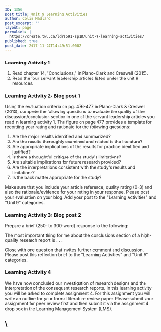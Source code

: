 ```yaml
---
ID: 1356
post_title: Unit 9 Learning Activities
author: Colin Madland
post_excerpt: ''
layout: page
permalink: |
  https://create.twu.ca/ldrs591-sp18/unit-9-learning-activities/
published: true
post_date: 2017-11-24T14:49:51.000Z
---
```


### Learning Activity 1

1. Read chapter 14, "Conclusions," in Plano-Clark and Creswell \(2015\).
2. Read the four servant leadership articles listed under the unit 9 resources.

### Learning Activity 2: Blog post 1

Using the evaluation criteria on pg. 476-477 in Plano-Clark & Creswell \(2015\), complete the following questions to evaluate the quality of the discussion/conclusion section in one of the servant leadership articles you read in learning activity 1.  The figure on page 477 provides a template for recording your rating and rationale for the following questions:

1. Are the major results identified and summarized?
2. Are the results thoroughly examined and related to the literature?
3. Are appropriate implications of the results for practice identified and justified?
4. Is there a thoughtful critique of the study's limitations?
5. Are suitable implications for future research provided?
6. Are the interpretations consistent with the study's results and limitations?
7. Is the back matter appropriate for the study?

Make sure that you include your article reference, quality rating \(0-3\) and also the rationale/evidence for your rating in your response.  Please post your evaluation on your blog.  Add your post to the "Learning Activities" and "Unit 9" categories.

### Learning Activity 3: Blog post 2

Prepare a brief \(250- to 300-word\) response to the following:

The most important thing for me about the conclusions section of a high-quality research report is . . .

Close with one question that invites further comment and discussion. Please post this reflection brief to the "Learning Activities" and "Unit 9" categories.

### Learning Activity 4

We have now concluded our investigation of research designs and the interpretation of the consequent research reports.  In this learning activity you will be asked to complete assignment 4. For this assignment you will write an outline for your formal literature review paper.  Please submit your assignment for peer review first and then submit it via the assignment 4 drop box in the Learning Management System \(LMS\).

## \



